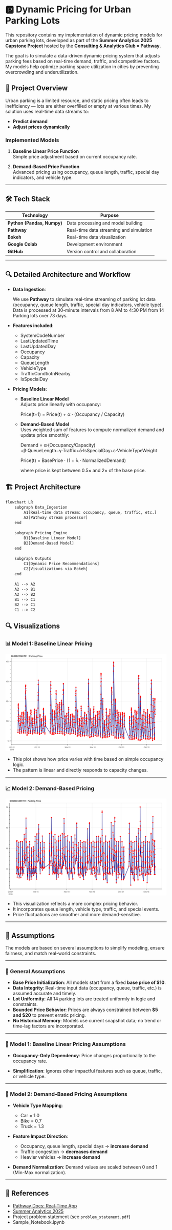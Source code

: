 
# 🅿️ Dynamic Pricing for Urban Parking Lots

This repository contains my implementation of dynamic pricing models for urban parking lots, developed as part of the **Summer Analytics 2025 Capstone Project** hosted by the **Consulting & Analytics Club × Pathway**.

The goal is to simulate a data-driven dynamic pricing system that adjusts parking fees based on real-time demand, traffic, and competitive factors. My models help optimize parking space utilization in cities by preventing overcrowding and underutilization.

## 🚀 Project Overview

Urban parking is a limited resource, and static pricing often leads to inefficiency — lots are either overfilled or empty at various times. My solution uses real-time data streams to:

- **Predict demand**
- **Adjust prices dynamically**

### Implemented Models

1. **Baseline Linear Price Function**  
   Simple price adjustment based on current occupancy rate.

2. **Demand-Based Price Function**  
   Advanced pricing using occupancy, queue length, traffic, special day indicators, and vehicle type.

---

## 🛠 Tech Stack

| Technology | Purpose |
|------------|---------|
| **Python (Pandas, Numpy)** | Data processing and model building |
| **Pathway** | Real-time data streaming and simulation |
| **Bokeh** | Real-time data visualization |
| **Google Colab** | Development environment |
| **GitHub** | Version control and collaboration |

---



## 🔍 Detailed Architecture and Workflow

- **Data Ingestion**:
 
  We use **Pathway** to simulate real-time streaming of parking lot data (occupancy, queue length, traffic, special day indicators, vehicle type). Data is processed at 30-minute intervals from 8 AM to 4:30 PM      from 14 Parking lots over 73 days.

- **Features included**:
  
  - SystemCodeNumber
  -  LastUpdatedTime
  -  LastUpdatedDay
  -  Occupancy
  -  Capacity
  -  QueueLength
  -  VehicleType
  -  TrafficCondtiotnNearby
  -  IsSpecialDay

- **Pricing Models**:
  - **Baseline Linear Model**  
    Adjusts price linearly with occupancy:
    
    Price(t+1) = Price(t) +  α · (Occupancy / Capacity)

  - **Demand-Based Model**  
    Uses weighted sum of features to compute normalized demand and update price smoothly:
    
    Demand = α·(Occupancy/Capacity) +β·QueueLength−γ·Traffic+δ·IsSpecialDay+ε·VehicleTypeWeight

    Price(t) = BasePrice · (1 + λ · NormalizedDemand) 
    
    where price is kept between 0.5× and 2× of the base price.


## 🏗️ Project Architecture

```mermaid
flowchart LR
    subgraph Data_Ingestion
        A1[Real-time data stream: occupancy, queue, traffic, etc.]
        A2[Pathway stream processor]
    end

    subgraph Pricing_Engine
        B1[Baseline Linear Model]
        B2[Demand-Based Model]
    end

    subgraph Outputs
        C1[Dynamic Price Recommendations]
        C2[Visualizations via Bokeh]
    end

    A1 --> A2
    A2 --> B1
    A2 --> B2
    B1 --> C1
    B2 --> C1
    C1 --> C2
```


## 🔍 Visualizations

### 📊 Model 1: Baseline Linear Pricing

![Model 1 Pricing Visualization](images/model1_plot.png)

- This plot shows how price varies with time based on simple occupancy logic.
- The pattern is linear and directly responds to capacity changes.

---

### 📈 Model 2: Demand-Based Pricing

![Model 2 Pricing Visualization](images/model2_plot.png)

- This visualization reflects a more complex pricing behavior.
- It incorporates queue length, vehicle type, traffic, and special events.
- Price fluctuations are smoother and more demand-sensitive.

---

## 🧩 Assumptions

The models are based on several assumptions to simplify modeling, ensure fairness, and match real-world constraints.

---

### 🔹 General Assumptions

- **Base Price Initialization**: All models start from a fixed **base price of $10**.
- **Data Integrity**: Real-time input data (occupancy, queue, traffic, etc.) is assumed accurate and timely.
- **Lot Uniformity**: All 14 parking lots are treated uniformly in logic and constraints.
- **Bounded Price Behavior**: Prices are always constrained between **$5 and $20** to prevent erratic pricing.
- **No Historical Memory**: Models use current snapshot data; no trend or time-lag factors are incorporated.

---

### 🔹 Model 1: Baseline Linear Pricing Assumptions

- **Occupancy-Only Dependency**: Price changes proportionally to the occupancy rate.

- **Simplification**: Ignores other impactful features such as queue, traffic, or vehicle type.

---

### 🔹 Model 2: Demand-Based Pricing Assumptions


- **Vehicle Type Mapping**:
  - Car = 1.0  
  - Bike = 0.7  
  - Truck = 1.3

- **Feature Impact Direction**:
  - Occupancy, queue length, special days → **increase demand**
  - Traffic congestion → **decreases demand**
  - Heavier vehicles → **increase demand**

- **Demand Normalization**: Demand values are scaled between 0 and 1 (Min-Max normalization).

---




## 📄 References

- [Pathway Docs: Real-Time App](https://pathway.com/developers/user-guide/introduction/first_realtime_app_with_pathway/)
- [Summer Analytics 2025](https://www.caciitg.com/sa/course25/)
- Project problem statement (see `problem_statement.pdf`)
- Sample_Notebook.ipynb

